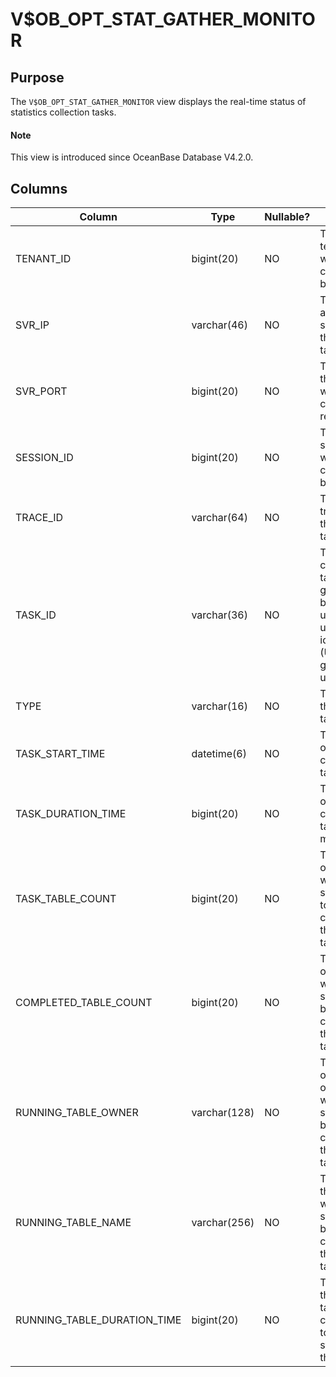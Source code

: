 # V$OB_OPT_STAT_GATHER_MONITOR

## Purpose

The `V$OB_OPT_STAT_GATHER_MONITOR` view displays the real-time status of statistics collection tasks. 

<main id="notice" type='explain'>
  <h4>Note</h4>
  <p>This view is introduced since OceanBase Database V4.2.0. </p>
</main>

## Columns

| **Column** | **Type** | **Nullable?** | **Description** |
| --- | --- | --- | --- |
| TENANT_ID | bigint(20) | NO | The ID of the tenant to which the collection task belongs. |
| SVR_IP | varchar(46) | NO | The IP address of the server where the collection task resides. |
| SVR_PORT | bigint(20) | NO | The port of the server where the collection task resides. |
| SESSION_ID | bigint(20) | NO | The ID of the session to which the collection task belongs. |
| TRACE_ID | varchar(64) | NO | The ID of the trace to which the collection task belongs. |
| TASK_ID | varchar(36) | NO | The ID of the collection task, which is generated based on the universally unique identifier (UUID) and is globally unique. |
| TYPE | varchar(16) | NO | The type of the collection task. |
| TASK_START_TIME | datetime(6) | NO | The start time of the collection task. |
| TASK_DURATION_TIME | bigint(20) | NO | The duration of the collection task, in microseconds. |
| TASK_TABLE_COUNT | bigint(20) | NO | The number of tables whose statistics need to be collected by the collection task. |
| COMPLETED_TABLE_COUNT | bigint(20) | NO | The number of tables whose statistics have been collected by the collection task. |
| RUNNING_TABLE_OWNER | varchar(128) | NO | The username of the owner of the table whose statistics are being collected by the collection task. |
| RUNNING_TABLE_NAME | varchar(256) | NO | The name of the table whose statistics are being collected by the collection task. |
| RUNNING_TABLE_DURATION_TIME | bigint(20) | NO | The duration that has been taken by the collection task to collect statistics of the table. |
